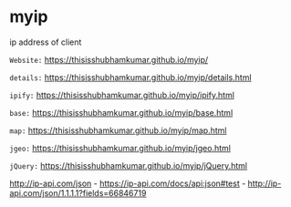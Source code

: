 # myip
ip address of client

`Website:` https://thisisshubhamkumar.github.io/myip/

`details:` https://thisisshubhamkumar.github.io/myip/details.html

`ipify:` https://thisisshubhamkumar.github.io/myip/ipify.html

`base:` https://thisisshubhamkumar.github.io/myip/base.html


`map:` https://thisisshubhamkumar.github.io/myip/map.html

`jgeo:` https://thisisshubhamkumar.github.io/myip/jgeo.html

`jQuery:` https://thisisshubhamkumar.github.io/myip/jQuery.html



http://ip-api.com/json - https://ip-api.com/docs/api:json#test - http://ip-api.com/json/1.1.1.1?fields=66846719

